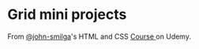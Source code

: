 # Grid mini projects

From [@john-smilga](https://github.com/john-smilga)'s HTML and CSS [Course ](https://www.udemy.com/course/in-depth-html-css-course-build-responsive-websites/) on Udemy.
